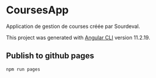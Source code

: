 # CoursesApp

Application de gestion de courses créée par Sourdeval.

This project was generated with [Angular CLI](https://github.com/angular/angular-cli) version 11.2.19.

## Publish to github pages

```
npm run pages
```